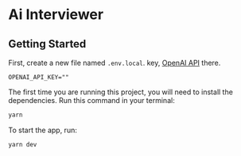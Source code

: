 # Ai Interviewer 

## Getting Started

First, create a new file named `.env.local`. key, [OpenAI API]([https://clerk.com/docs/upgrade-guides/api-keys](https://platform.openai.com/docs/overview))  there.

`
OPENAI_API_KEY=""
`  

The first time you are running this project, you will need to install the dependencies. Run this command in your terminal:

```bash
yarn
```

To start the app, run:

```bash
yarn dev
```
